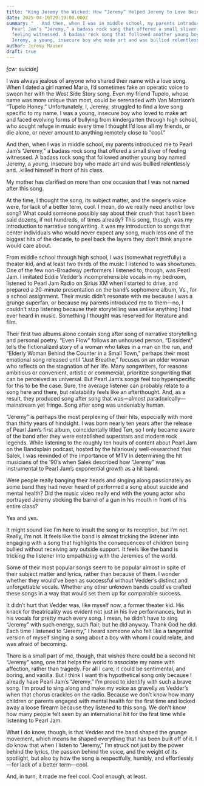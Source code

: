 ```yaml
---
title: "King Jeremy the Wicked: How “Jeremy” Helped Jeremy to Love Being Jeremy"
date: 2025-04-16T20:19:00.000Z
summary: "   And then, when I was in middle school, my parents introduced me to
  Pearl Jam’s “Jeremy,” a badass rock song that offered a small sliver of
  feeling witnessed. A badass rock song that followed another young boy named
  Jeremy, a young, insecure boy who made art and was bullied relentlessly"
author: Jeremy Mauser
draft: true
---
```

*\[cw: suicide]*

I was always jealous of anyone who shared their name with a love song. When I dated a girl named Maria, I’d sometimes fake an operatic voice to swoon her with the West Side Story song. Even my friend Tupelo, whose name was more unique than most, could be serenaded with Van Morrison’s “Tupelo Honey.” Unfortunately, I, Jeremy, struggled to find a love song specific to my name. I was a young, insecure boy who loved to make art and faced evolving forms of bullying from kindergarten through high school, who sought refuge in music every time I thought I’d lose all my friends, or die alone, or never amount to anything remotely close to “cool.”

And then, when I was in middle school, my parents introduced me to Pearl Jam’s “Jeremy,” a badass rock song that offered a small sliver of feeling witnessed. A badass rock song that followed another young boy named Jeremy, a young, insecure boy who made art and was bullied relentlessly and…killed himself in front of his class. 

My mother has clarified on more than one occasion that I was not named after this song.

At the time, I thought the song, its subject matter, and the singer’s voice were, for lack of a better term, cool. I mean, do we really need another love song? What could someone possibly say about their crush that hasn’t been said dozens, if not hundreds, of times already? This song, though, was my introduction to narrative songwriting. It was my introduction to songs that center individuals who would never expect any song, much less one of the biggest hits of the decade, to peel back the layers they don’t think anyone would care about.

From middle school through high school, I was (somewhat regretfully) a theater kid, and at least two thirds of the music I listened to was showtunes. One of the few non-Broadway performers I listened to, though, was Pearl Jam. I imitated Eddie Vedder’s incomprehensible vocals in my bedroom, listened to Pearl Jam Radio on Sirius XM when I started to drive, and prepared a 20-minute presentation on the band’s sophomore album, Vs., for a school assignment. Their music didn’t resonate with me because I was a grunge superfan, or because my parents introduced me to them—no, I couldn’t stop listening because their storytelling was unlike anything I had ever heard in music. Something I thought was reserved for literature and film.

Their first two albums alone contain song after song of narrative storytelling and personal poetry. “Even Flow” follows an unhoused person, “Dissident” tells the fictionalized story of a woman who takes in a man on the run, and “Elderly Woman Behind the Counter in a Small Town,” perhaps their most emotional song released until “Just Breathe,” focuses on an older woman who reflects on the stagnation of her life. Many songwriters, for reasons ambitious or convenient, artistic or commercial, prioritize songwriting that can be perceived as universal. But Pearl Jam’s songs feel too hyperspecific for this to be the case. Sure, the average listener can probably relate to a song here and there, but relatability feels like an afterthought. And, as a result, they produced song after song that was—almost paradoxically—mainstream yet fringe. Song after song was undeniably human.

“Jeremy” is perhaps the most perplexing of their hits, especially with more than thirty years of hindsight. I was born nearly ten years after the release of Pearl Jam’s first album, coincidentally titled Ten, so I only became aware of the band after they were established superstars and modern rock legends. While listening to the roughly ten hours of content about Pearl Jam on the Bandsplain podcast, hosted by the hilariously well-researched Yasi Salek, I was reminded of the importance of MTV in determining the hit musicians of the ’90’s when Salek described how “Jeremy” was instrumental to Pearl Jam’s exponential growth as a hit band. 

Were people really banging their heads and singing along passionately as some band they had never heard of performed a song about suicide and mental health? Did the music video really end with the young actor who portrayed Jeremy sticking the barrel of a gun in his mouth in front of his entire class?

Yes and yes.

It might sound like I’m here to insult the song or its reception, but I’m not. Really, I’m not. It feels like the band is almost tricking the listener into engaging with a song that highlights the consequences of children being bullied without receiving any outside support. It feels like the band is tricking the listener into empathizing with the Jeremies of the world. 

Some of their most popular songs seem to be popular almost in spite of their subject matter and lyrics, rather than because of them. I wonder whether they would’ve been as successful without Vedder’s distinct and unforgettable vocals. Whether any other unknown bands could’ve crafted these songs in a way that would set them up for comparable success.

It didn’t hurt that Vedder was, like myself now, a former theater kid. His knack for theatricality was evident not just in his live performances, but in his vocals for pretty much every song. I mean, he didn’t have to sing “Jeremy” with such energy, such flair, but he did anyway. Thank God he did. Each time I listened to “Jeremy,” I heard someone who felt like a tangential version of myself singing a song about a boy with whom I could relate, and was afraid of becoming.

There is a small part of me, though, that wishes there could be a second hit “Jeremy” song, one that helps the world to associate my name with affection, rather than tragedy. For all I care, it could be sentimental, and boring, and vanilla. But I think I want this hypothetical song only because I already have Pearl Jam’s “Jeremy.” I’m proud to identify with such a brave song. I’m proud to sing along and make my voice as gravelly as Vedder’s when that chorus crackles on the radio. Because we don’t know how many children or parents engaged with mental health for the first time and locked away a loose firearm because they listened to this song. We don’t know how many people felt seen by an international hit for the first time while listening to Pearl Jam.

What I do know, though, is that Vedder and the band shaped the grunge movement, which means he shaped everything that has been built off of it. I do know that when I listen to “Jeremy,” I’m struck not just by the power behind the lyrics, the passion behind the voice, and the weight of its spotlight, but also by how the song is respectfully, humbly, and effortlessly—for lack of a better term—cool.

And, in turn, it made me feel cool. Cool enough, at least.
